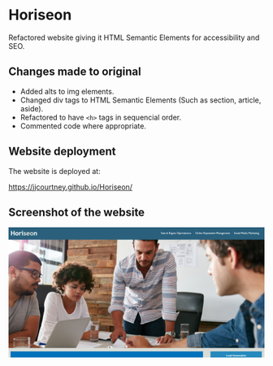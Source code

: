 # Horiseon
Refactored website giving it HTML Semantic Elements for accessibility and SEO.

## Changes made to original

* Added alts to img elements. 
* Changed div tags to HTML Semantic Elements (Such as section, article, aside).
* Refactored to have `<h>` tags in sequencial order.
* Commented code where appropriate. 


## Website deployment
The website is deployed at: 

https://jjcourtney.github.io/Horiseon/

## Screenshot of the website

![The website still follows the original design and layout](./assets/images/Horisen.png)